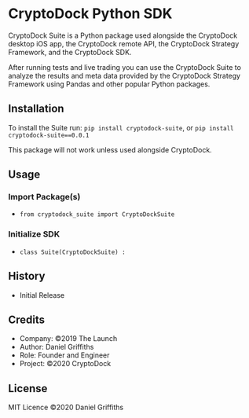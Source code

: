 # CryptoDock Python SDK

CryptoDock Suite is a Python package used alongside the CryptoDock desktop iOS app, the CryptoDock remote API, the CryptoDock Strategy Framework, and the CryptoDock SDK.

After running tests and live trading you can use the CryptoDock Suite to analyze the results and meta data provided by the CryptoDock Strategy Framework using Pandas and other popular Python packages.

## Installation

To install the Suite run: `pip install cryptodock-suite`, or `pip install cryptodock-suite==0.0.1`

This package will not work unless used alongside CryptoDock.

## Usage

### Import Package(s)

- `from cryptodock_suite import CryptoDockSuite`

### Initialize SDK

- `class Suite(CryptoDockSuite) :`

## History

- Initial Release

## Credits

- Company: ©2019 The Launch
- Author: Daniel Griffiths
- Role: Founder and Engineer
- Project: ©2020 CryptoDock

## License

MIT Licence ©2020 Daniel Griffiths
